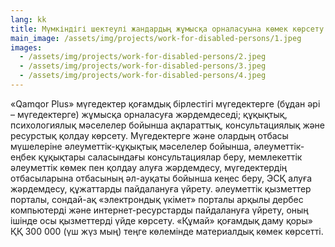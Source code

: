 ```yaml
---
lang: kk
title: Мүмкіндігі шектеулі жандардың жұмысқа орналасуына көмек көрсету
main_image: /assets/img/projects/work-for-disabled-persons/1.jpeg
images:
  - /assets/img/projects/work-for-disabled-persons/2.jpeg
  - /assets/img/projects/work-for-disabled-persons/3.jpeg
  - /assets/img/projects/work-for-disabled-persons/4.jpeg
---
```

«Qamqor Plus» мүгедектер қоғамдық бірлестігі мүгедектерге (бұдан әрі – мүгедектерге) жұмысқа орналасуға жәрдемдеседі; құқықтық, психологиялық мәселелер бойынша ақпaраттық, консультациялық және ресурстық қолдау көрсету. Мүгедектерге және олардың отбасы мүшелеріне әлеуметтік-құқықтық мәселелер бойынша, әлеуметтік-еңбек құқықтары саласындағы консультациялар беру, мемлекеттік әлеуметтік көмек пен қолдау алуға жәрдемдесу, мүгедектердің отбасыларына отбасының әл-ауқаты бойынша кеңес беру, ЭСҚ алуға жәрдемдесу, құжаттарды пайдалануға үйрету. әлеуметтік қызметтер порталы, сондай-ақ «электрондық үкімет» порталы арқылы дербес компьютерді және интернет-ресурстарды пайдалануға үйрету, оның ішінде осы қызметтерді үйде көрсету. «Құмай» қоғамдық даму қоры» ҚҚ 300 000 (үш жүз мың) теңге көлемінде материалдық көмек көрсетті.